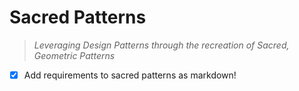 # Sacred Patterns
> *Leveraging Design Patterns through the recreation of Sacred, Geometric Patterns*

- [x] Add requirements to sacred patterns as markdown!